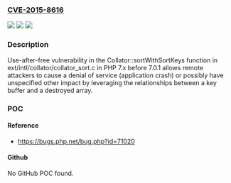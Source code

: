 ### [CVE-2015-8616](https://cve.mitre.org/cgi-bin/cvename.cgi?name=CVE-2015-8616)
![](https://img.shields.io/static/v1?label=Product&message=n%2Fa&color=blue)
![](https://img.shields.io/static/v1?label=Version&message=n%2Fa&color=blue)
![](https://img.shields.io/static/v1?label=Vulnerability&message=n%2Fa&color=brighgreen)

### Description

Use-after-free vulnerability in the Collator::sortWithSortKeys function in ext/intl/collator/collator_sort.c in PHP 7.x before 7.0.1 allows remote attackers to cause a denial of service (application crash) or possibly have unspecified other impact by leveraging the relationships between a key buffer and a destroyed array.

### POC

#### Reference
- https://bugs.php.net/bug.php?id=71020

#### Github
No GitHub POC found.

